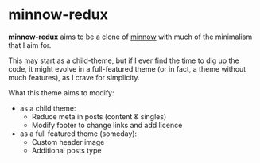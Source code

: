 # minnow-redux

**minnow-redux** aims to be a clone of [minnow](https://wordpress.org/themes/minnow/)
with much of the minimalism that I aim for.

This may start as a child-theme, but if I ever find the time to dig up the code,
it might evolve in a full-featured theme (or in fact, a theme without much
features), as I crave for simplicity.

What this theme aims to modify:

+ as a child theme:
  + Reduce meta in posts (content & singles)
  + Modify footer to change links and add licence
+ as a full featured theme (someday):
  + Custom header image
  + Additional posts type
